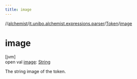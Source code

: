 ```yaml
---
title: image
---
```

//[alchemist](../../../index.html)/[it.unibo.alchemist.expressions.parser](../index.html)/[Token](index.html)/[image](image.html)



# image



[jvm]\
open val [image](image.html): [String](https://docs.oracle.com/javase/8/docs/api/java/lang/String.html)



The string image of the token.




